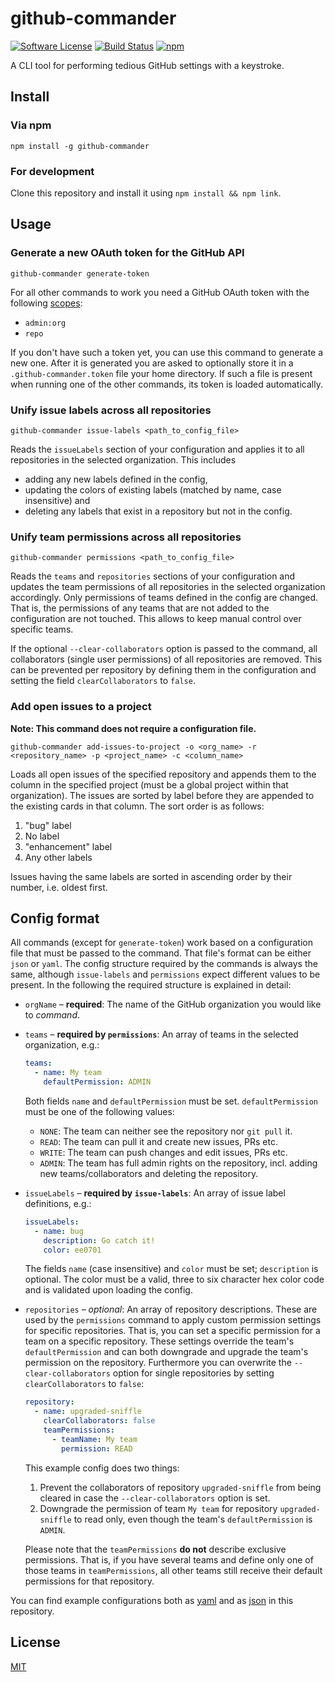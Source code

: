 # github-commander

[![Software License](https://img.shields.io/badge/license-MIT-brightgreen.svg?style=flat-square)](LICENSE) [![Build Status](https://img.shields.io/travis/svenmuennich/github-commander.svg?style=flat-square)](https://travis-ci.org/svenmuennich/github-commander) [![npm](https://img.shields.io/npm/v/github-commander.svg?style=flat-square)](https://www.npmjs.com/package/github-commander)

A CLI tool for performing tedious GitHub settings with a keystroke.

## Install

### Via npm

`npm install -g github-commander`

### For development

Clone this repository and install it using `npm install && npm link`.

## Usage

### Generate a new OAuth token for the GitHub API

`github-commander generate-token`

For all other commands to work you need a GitHub OAuth token with the following [scopes](https://developer.github.com/apps/building-integrations/setting-up-and-registering-oauth-apps/about-scopes-for-oauth-apps/):

* `admin:org`
* `repo`

If you don't have such a token yet, you can use this command to generate a new one. After it is generated you are asked to optionally store it in a `.github-commander.token` file your home directory. If such a file is present when running one of the other commands, its token is loaded automatically.

### Unify issue labels across all repositories

`github-commander issue-labels <path_to_config_file>`

Reads the `issueLabels` section of your configuration and applies it to all repositories in the selected organization. This includes

* adding any new labels defined in the config,
* updating the colors of existing labels (matched by name, case insensitive) and
* deleting any labels that exist in a repository but not in the config.

### Unify team permissions across all repositories

`github-commander permissions <path_to_config_file>`

Reads the `teams` and `repositories` sections of your configuration and updates the team permissions of all repositories in the selected organization accordingly. Only permissions of teams defined in the config are changed. That is, the permissions of any teams that are not added to the configuration are not touched. This allows to keep manual control over specific teams.

If the optional `--clear-collaborators` option is passed to the command, all collaborators (single user permissions) of all repositories are removed. This can be prevented per repository by defining them in the configuration and setting the field `clearCollaborators` to `false`.

### Add open issues to a project

**Note: This command does not require a configuration file.**

`github-commander add-issues-to-project -o <org_name> -r <repository_name> -p <project_name> -c <column_name>`

Loads all open issues of the specified repository and appends them to the column in the specified project (must be a global project within that organization). The issues are sorted by label before they are appended to the existing cards in that column. The sort order is as follows:

1. "bug" label
2. No label
3. "enhancement" label
4. Any other labels

Issues having the same labels are sorted in ascending order by their number, i.e. oldest first.

## Config format

All commands (except for `generate-token`) work based on a configuration file that must be passed to the command. That file's format can be either `json` or `yaml`. The config structure required by the commands is always the same, although `issue-labels` and `permissions` expect different values to be present. In the following the required structure is explained in detail:

* `orgName` – **required**: The name of the GitHub organization you would like to _command_.
* `teams` – **required by `permissions`**: An array of teams in the selected organization, e.g.:

    ```yaml
    teams:
      - name: My team
        defaultPermission: ADMIN
    ```

    Both fields `name` and `defaultPermission` must be set. `defaultPermission` must be one of the following values:

	- `NONE`: The team can neither see the repository nor `git pull` it.
	- `READ`: The team can pull it and create new issues, PRs etc.
	- `WRITE`: The team can push changes and edit issues, PRs etc.
	- `ADMIN`: The team has full admin rights on the repository, incl. adding new teams/collaborators and deleting the repository.

* `issueLabels` – **required by `issue-labels`**: An array of issue label definitions, e.g.:

    ```yaml
    issueLabels:
      - name: bug
        description: Go catch it!
        color: ee0701
    ```

    The fields `name` (case insensitive) and `color` must be set; `description` is optional. The color must be a valid, three to six character hex color code and is validated upon loading the config.

* `repositories` – _optional_: An array of repository descriptions. These are used by the `permissions` command to apply custom permission settings for specific repositories. That is, you can set a specific permission for a team on a specific repository. These settings override the team's `defaultPermission` and can both downgrade and upgrade the team's permission on the repository. Furthermore you can overwrite the `--clear-collaborators` option for single repositories by setting `clearCollaborators` to `false`:

    ```yaml
    repository:
      - name: upgraded-sniffle
        clearCollaborators: false
        teamPermissions:
          - teamName: My team
            permission: READ
    ```

    This example config does two things:

    1. Prevent the collaborators of repository `upgraded-sniffle` from being cleared in case the `--clear-collaborators` option is set.
    2. Downgrade the permission of team `My team` for repository `upgraded-sniffle` to read only, even though the team's `defaultPermission` is `ADMIN`.

    Please note that the `teamPermissions` **do not** describe exclusive permissions. That is, if you have several teams and define only one of those teams in `teamPermissions`, all other teams still receive their default permissions for that repository.

You can find example configurations both as [yaml](config.yaml.dist) and as [json](config.json.dist) in this repository.

## License

[MIT](https://github.com/svenmuennich/github-commander/blob/master/LICENSE)
